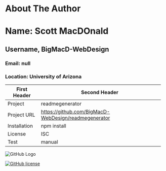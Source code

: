 
# About The Author
# Name: Scott MacDOnald
## Username, BigMacD-WebDesign
### Email: null
### Location: University of Arizona

First Header | Second Header
-------------|---------------
Project      | readmegenerator
Project URL  | https://github.com/BigMacD-WebDesign/readmegenerator
Installation | npm install
License      | ISC
Test         | manual



![GitHub Logo](https://avatars3.githubusercontent.com/u/60277883?v=4)

[![GitHub license](https://img.shields.io/badge/license-ISC-blue.svg)](https://github.com/BigMacD-WebDesign/readmegenerator)


    
